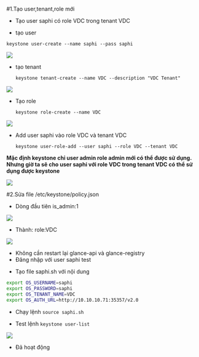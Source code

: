 #1.Tạo user,tenant,role mới 
- Tạo user saphi có role VDC trong tenant VDC
 + tạo user

  `keystone user-create --name saphi --pass saphi`

<img src="http://i.imgur.com/RayBe64.png">

 + tạo tenant

   `keystone tenant-create --name VDC --description "VDC Tenant"`
 
<img src="http://i.imgur.com/zrLIBVE.png">

 + Tạo role

   `keystone role-create --name VDC`

<img src="http://i.imgur.com/d37ShkU.png">

 + Add user saphi vào role VDC và tenant VDC

   `keystone user-role-add --user saphi --role VDC --tenant VDC`

**Mặc định keystone chỉ user admin role admin mới có thể được sử dụng. Nhưng giờ ta sẽ cho user saphi với role VDC trong tenant VDC có thể sử dụng được keystone**

<img src="http://i.imgur.com/YS7chgg.png">

#2.Sửa file /etc/keystone/policy.json

- Dòng đầu tiên is_admin:1 

<img src="http://i.imgur.com/zK83KxQ.png">

- Thành: role:VDC

<img src="http://i.imgur.com/sbCNaVo.png">

- Không cần restart lại glance-api và glance-registry
- Đăng nhập với user saphi test
 + Tạo file saphi.sh với nội dung


```sh
export OS_USERNAME=saphi
export OS_PASSWORD=saphi
export OS_TENANT_NAME=VDC
export OS_AUTH_URL=http://10.10.10.71:35357/v2.0
```

- Chạy lệnh `source saphi.sh`

- Test lệnh `keystone user-list`

<img src="http://i.imgur.com/Dgsx1QP.png">

- Đã hoạt động 
